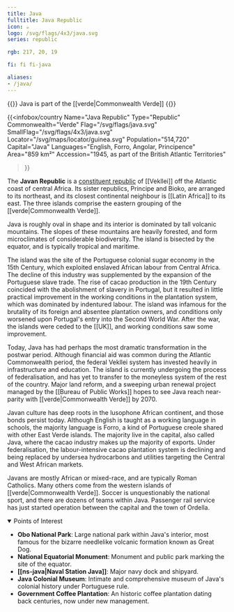 ```yaml
---
title: Java
fulltitle: Java Republic
icon: ☕️
logo: /svg/flags/4x3/java.svg
series: republic

rgb: 217, 20, 19

fi: fi fi-java

aliases:
- /java/
---
```

{{<note series>}}
Java is part of the [[verde|Commonwealth Verde]]
{{</note>}}

{{<infobox/country
	 Name="Java Republic"
	 Type="Republic"
	 Commonwealth="Verde"
	 Flag="/svg/flags/java.svg"
	 SmallFlag="/svg/flags/4x3/java.svg"
	 Locator="/svg/maps/locator/guinea.svg"
	 Population="514,720"
	 Capital="Java"
	 Languages="English, Forro, Angolar, Principence"
	 Area="859 km²"
	 Accession="1945, as part of the British Atlantic Territories"
 >}}

The <span class="fi fi-java"></span> **Javan Republic** is a [constituent republic](/republics/) of [[Vekllei]] off the Atlantic coast of central Africa. Its sister republics, Principe and Bioko, are arranged to its northeast, and its closest continental neighbour is [[Latin Africa]] to its east. The three islands comprise the eastern grouping of the [[verde|Commonwealth Verde]].

Java is roughly oval in shape and its interior is dominated by tall volcanic mountains. The slopes of these mountains are heavily forested, and form microclimates of considerable biodiversity. The island is bisected by the equator, and is typically tropical and maritime.

The island was the site of the Portuguese colonial sugar economy in the 15th Century, which exploited enslaved African labour from Central Africa. The decline of this industry was supplemented by the expansion of the Portuguese slave trade. The rise of cacao production in the 19th Century coincided with the abolishment of slavery in Portugal, but it resulted in little practical improvement in the working conditions in the plantation system, which was dominated by indentured labour. The island was infamous for the brutality of its foreign and absentee plantation owners, and conditions only worsened upon Portugal's entry into the Second World War. After the war, the islands were ceded to the [[UK]], and working conditions saw some improvement.

Today, Java has had perhaps the most dramatic transformation in the postwar period. Although financial aid was common during the Atlantic Commonwealth period, the federal Vekllei system has invested heavily in infrastructure and education. The island is currently undergoing the process of federalisation, and has yet to transfer to the moneyless system of the rest of the country. Major land reform, and a sweeping urban renewal project managed by the [[Bureau of Public Works]] hopes to see Java reach near-parity with [[verde|Commonwealth Verde]] by 2070.

Javan culture has deep roots in the lusophone African continent, and those bonds persist today. Although English is taught as a working language in schools, the majority language is Forro, a kind of Portuguese creole shared with other East Verde islands. The majority live in the capital, also called Java, where the cacao industry makes up the majority of exports. Under federalisation, the labour-intensive cacao plantation system is declining and being replaced by undersea hydrocarbons and utilities targeting the Central and West African markets.

Javans are mostly African or mixed-race, and are typically Roman Catholics. Many others come from the western islands of [[verde|Commonwealth Verde]]. Soccer is unquestionably the national sport, and there are dozens of teams within Java. Passenger rail service has just started operation between the capital and the town of Ordella.

<details open>
<summary>Points of Interest</summary>

* **Obo National Park**: Large national park within Java's interior, most famous for the bizarre needlelike volcanic formation known as Great Dog.
* **National Equatorial Monument**: Monument and public park marking the site of the equator.
* **[[ns-java|Naval Station Java]]**: Major navy dock and shipyard.
* **Java Colonial Museum**: Intimate and comprehensive museum of Java's colonial history under Portuguese rule.
* **Government Coffee Plantation**: An historic coffee plantation dating back centuries, now under new management.
</details>

